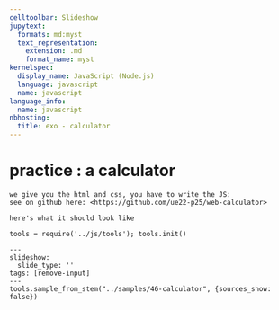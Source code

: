 ```yaml
---
celltoolbar: Slideshow
jupytext:
  formats: md:myst
  text_representation:
    extension: .md
    format_name: myst
kernelspec:
  display_name: JavaScript (Node.js)
  language: javascript
  name: javascript
language_info:
  name: javascript
nbhosting:
  title: exo - calculator
---
```


# practice : a calculator

````{admonition} calculator:
we give you the html and css, you have to write the JS:  
see on github here: <https://github.com/ue22-p25/web-calculator>

here's what it should look like
````

```{code-cell}
tools = require('../js/tools'); tools.init()
```

```{code-cell}
---
slideshow:
  slide_type: ''
tags: [remove-input]
---
tools.sample_from_stem("../samples/46-calculator", {sources_show: false})
```
